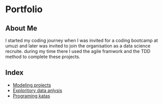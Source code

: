 # Portfolio
## About Me 

I started my coding journey when I was invited for a coding  bootcamp  at umuzi and later was invited to join the organisation as a data science recruite.
during my time there I used the agile framwork and the TDD method to complete these projects.

## Index
* [Modeling projects](/Modeling_projects)<br>
* [Exploritory data anlysis](/Exploritory_analysis_projects)<br>
* [Programing katas](/Programing_katas)
